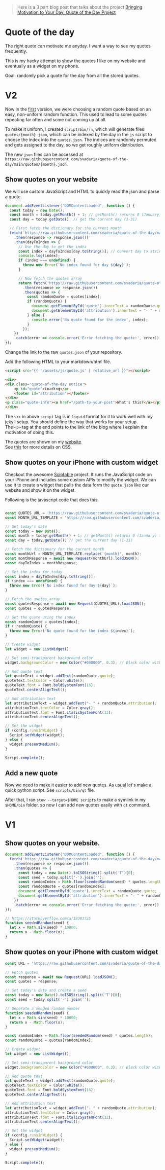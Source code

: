 > Here is a 3 part blog post that talks about the project [Bringing Motivation to Your Day: Quote of the Day Project](https://svaderia.github.io/articles/bringing-motivation-to-your-day-quote-of-the-day-project/)
# Quote of the day

The right quote can motivate me anyday. I want a way to see my quotes frequently.

This is my hacky attempt to show the quotes I like on my website and eventually as a widget on my phone. 

Goal: randomly pick a quote for the day from all the stored quotes.

# V2
Now in the [first](#V1) version, we were choosing a random quote based on an easy, non-uniform random function.
This used to lead to some quotes repeating far often and some not coming up at all. 

To make it uniform, I created `script/bin/rn`, which will generate files `quotes/{month}.json`, 
which can be indexed by the day in the `js` script to choose the index into the `quotes.json`.
The indices are randomly permuted and gets assigned to the day, so we get roughly uniform distribution.

The new `json` files can be accessed at `https://raw.githubusercontent.com/svaderia/quote-of-the-day/main/quotes/{month}.json`.

## Show quotes on your website
We will use custom JavaScript and HTML to quickly read the json and parse a quote. 

```javascript
document.addEventListener("DOMContentLoaded", function () {
  const today = new Date();
  const month = today.getMonth() + 1; // getMonth() returns 0 (January) to 11 (December), so add 1
  const day = today.getDate(); // get the current day (1-31)

  // First fetch the dictionary for the current month
  fetch(`https://raw.githubusercontent.com/svaderia/quote-of-the-day/main/quotes/${month}.json`)
    .then(response => response.json())
    .then(dayToIndex => {
      // Use the day to get the index
      const index = dayToIndex[day.toString()]; // Convert day to string to match the keys in the dictionary
      console.log(index);
      if (index === undefined) {
        throw new Error(`No index found for day ${day}`);
      }

      // Now fetch the quotes array
      return fetch('https://raw.githubusercontent.com/svaderia/quote-of-the-day/main/quotes.json')
        .then(response => response.json())
        .then(quotes => {
          const randomQuote = quotes[index];
          if (randomQuote) {
            document.getElementById('quote').innerText = randomQuote.quote;
            document.getElementById('attribution').innerText = "- " + randomQuote.attribution;
          } else {
            console.error('No quote found for the index', index);
          }
        });
    })
    .catch(error => console.error('Error fetching the quote:', error));
});
```
Change the link to the raw `quotes.json` of your repository. 

Add the following HTML to your markdown/html file.

```html
<script src="{{ '/assets/js/quote.js' | relative_url }}"></script>

<div>
<div class="quote-of-the-day notice">
    <p id="quote">Loading</p>
    <footer id="attribution"></footer>
</div>
<p class="quote-info"><a href="/path-to-your-post">What's this?</a></p>
</div>
```
The `src` in above `script` tag is in `liquid` format for it to work well with my jekyll setup. You should define the way that works for your setup.  
The `<p>` tag at the end points to the link of the blog where I explain the motivation of doing this.

The quotes are shown on my [website](svaderia.github.io).  
See [this](https://github.com/svaderia/svaderia.github.io/commit/9704cadbca356e3d4b092c17d6bd988513c11695) for more details on CSS.

## Show quotes on your iPhone with custom widget
Checkout the awesome [Sciptable](https://scriptable.app/) project. 
It runs the JavaScript code on your iPhone and includes some custom APIs to modify the widget.
We can use it to create a widget that pulls the data form the `quote.json` like our website and show it on the widget.

Following is the javascript code that does this.

```javascript

const QUOTES_URL = 'https://raw.githubusercontent.com/svaderia/quote-of-the-day/main/quotes.json';
const MONTH_URL_TEMPLATE = 'https://raw.githubusercontent.com/svaderia/quote-of-the-day/main/quotes/{month}.json';

// Get today's date
const today = new Date();
const month = today.getMonth() + 1; // getMonth() returns 0 (January) to 11 (December), so add 1
const day = today.getDate(); // get the current day (1-31)

// Fetch the dictionary for the current month
const monthUrl = MONTH_URL_TEMPLATE.replace('{month}', month);
const monthResponse = await new Request(monthUrl).loadJSON();
const dayToIndex = monthResponse;

// Get the index for today
const index = dayToIndex[day.toString()];
if (index === undefined) {
  throw new Error(`No index found for day ${day}`);
}

// Fetch the quotes array
const quotesResponse = await new Request(QUOTES_URL).loadJSON();
const quotes = quotesResponse;

// Get the quote using the index
const randomQuote = quotes[index];
if (!randomQuote) {
  throw new Error(`No quote found for the index ${index}`);
}

// Create widget
let widget = new ListWidget();

// Set semi-transparent background color
widget.backgroundColor = new Color("#000000", 0.3); // Black color with 30% opacity

// Add quote text
let quoteText = widget.addText(randomQuote.quote);
quoteText.textColor = Color.white();
quoteText.font = Font.boldSystemFont(16);
quoteText.centerAlignText();

// Add attribution text
let attributionText = widget.addText("- " + randomQuote.attribution);
attributionText.textColor = Color.gray();
attributionText.font = Font.italicSystemFont(12);
attributionText.centerAlignText();

// Set the widget
if (config.runsInWidget) {
  Script.setWidget(widget);
} else {
  widget.presentMedium();
}

Script.complete();
```
## Add a new quote
Now we need to make it easier to add new quotes. As usual let's make a quick python script. See `scripts/bin/qt` file.

After that, I ran `stow --target=$HOME scripts` to make a symlink in my `$HOME/bin` folder. so now I can add new quotes easily with `qt` command.

# V1
## Show quotes on your website.
```javascript
document.addEventListener("DOMContentLoaded", function () {
  fetch('https://raw.githubusercontent.com/svaderia/quote-of-the-day/main/quotes.json')
    .then(response => response.json())
    .then(quotes => {
      const today = new Date().toISOString().split('T')[0];
      const seed = today.split('-').join('');
      const randomIndex = Math.floor(seededRandom(seed) * quotes.length);
      const randomQuote = quotes[randomIndex];
      document.getElementById('quote').innerText = randomQuote.quote;
      document.getElementById('attribution').innerText = "- " + randomQuote.attribution;
    })
    .catch(error => console.error('Error fetching the quote:', error));
});

// https://stackoverflow.com/a/19303725
function seededRandom(seed) {
  let x = Math.sin(seed) * 10000;
  return x - Math.floor(x);
}
```

## Show quotes on your iPhone with custom widget

```javascript
const URL = 'https://raw.githubusercontent.com/svaderia/quote-of-the-day/main/quotes.json';

// Fetch quotes
const response = await new Request(URL).loadJSON();
const quotes = response;

// Get today's date and create a seed
const today = new Date().toISOString().split('T')[0];
const seed = today.split('-').join('');

// Generate a seeded random number
function seededRandom(seed) {
  let x = Math.sin(seed) * 10000;
  return x - Math.floor(x);
}

const randomIndex = Math.floor(seededRandom(seed) * quotes.length);
const randomQuote = quotes[randomIndex];

// Create widget
let widget = new ListWidget();

// Set semi-transparent background color
widget.backgroundColor = new Color("#000000", 0.3); // Black color with 50% opacity

// Add quote text
let quoteText = widget.addText(randomQuote.quote);
quoteText.textColor = Color.white();
quoteText.font = Font.boldSystemFont(16);
quoteText.centerAlignText();

// Add attribution text
let attributionText = widget.addText("- " + randomQuote.attribution);
attributionText.textColor = Color.gray();
attributionText.font = Font.italicSystemFont(12);
attributionText.centerAlignText();

// Set the widget
if (config.runsInWidget) {
  Script.setWidget(widget);
} else {
  widget.presentMedium();
}

Script.complete();
```


